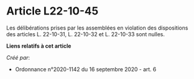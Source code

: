 # Article L22-10-45

Les délibérations prises par les assemblées en violation des dispositions des articles L. 22-10-31, L. 22-10-32 et L.
22-10-33 sont nulles.

**Liens relatifs à cet article**

_Créé par_:

  - Ordonnance n°2020-1142 du 16 septembre 2020 - art. 6
